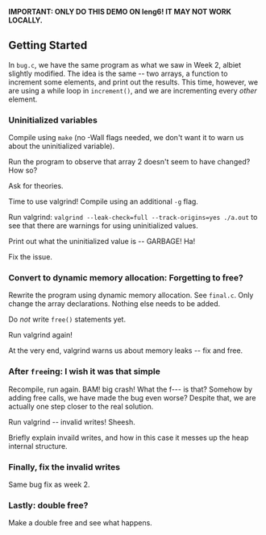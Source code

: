 **IMPORTANT: ONLY DO THIS DEMO ON Ieng6! IT MAY NOT WORK LOCALLY.**

## Getting Started

In `bug.c`, we have the same program as what we saw in Week 2, albiet
slightly modified. The idea is the same -- two arrays, a function to increment
some elements, and print out the results. This time, however, we are using
a while loop in `increment()`, and we are incrementing every *other* element.

### Uninitialized variables

Compile using `make` (no -Wall flags needed, we don't want it to warn us about 
the uninitialized variable).

Run the program to observe that array 2 doesn't seem to have changed? How so?

Ask for theories.

Time to use valgrind! Compile using an additional `-g` flag.

Run valgrind: `valgrind --leak-check=full --track-origins=yes ./a.out` to see
that there are warnings for using uninitialized values.

Print out what the uninitialized value is -- GARBAGE! Ha!

Fix the issue.

### Convert to dynamic memory allocation: Forgetting to free?

Rewrite the program using dynamic memory allocation. See `final.c`. Only
change the array declarations. Nothing else needs to be added.

Do *not* write `free()` statements yet.

Run valgrind again!

At the very end, valgrind warns us about memory leaks -- fix and free.

### After `free`ing: I wish it was that simple

Recompile, run again. BAM! big crash! What the f--- is that? Somehow by adding
free calls, we have made the bug even worse? Despite that, we are actually
one step closer to the real solution.

Run valgrind -- invalid writes! Sheesh.

Briefly explain invaild writes, and how in this case it messes up the heap
internal structure.

### Finally, fix the invalid writes

Same bug fix as week 2.

### Lastly: double free?

Make a double free and see what happens. 

